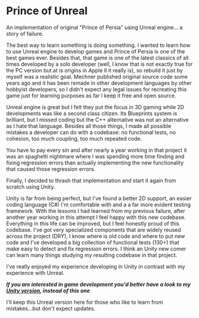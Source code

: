 # Prince of Unreal

An implementation of original "Prince of Persia" using Unreal engine... a story of failure.

The best way to learn something is doing something. I wanted to learn how to use Unreal engine 
to develop games and Prince of Persia is one of the best games ever. Besides that, that game is 
one of the latest classics of all times developed by a solo developer (well, I know that is not 
exactly true for the PC version but at is origins in Apple II it really is), so rebuild it just 
by myself was a realistic goal. Mechner published original source code some years ago and it 
has been remade in other development languages by other hobbyist developers, so I didn't expect 
any legal issues for recreating this game just for learning purposes as far I keep it free and 
open source.

Unreal engine is great but I felt they put the focus in 3D gaming while 2D developments was 
like a second class citizen. Its Blueprints system is brilliant, but I missed coding but the 
C++ alternative was not an alternative as I hate that language. Besides all those things, I 
made all possible mistakes a developer can do with a codebase: no functional tests, no cohesion, 
too much coupling, too much repeated code. 

You have to pay every sin and after nearly a year working in that project it was an spaghetti 
nightmare where I was spending more time finding and fixing regression errors than actually 
implementing the new functionality that caused those regression errors.

Finally, I decided to thrash that implementation and start it again from scratch using Unity.

Unity is far from being perfect, but I've found a better 2D support, an easier coding language (C#) 
I'm comfortable with and a a far more evident testing framework. With the lessons I had learned from 
my previous failure, after another year working in this attempt I feel happy with this new codebase. 
Everything in this life can be improved, but I feel honestly proud of this codebase. I've got very 
specialized components that are widely reused across the project (DRY), I know where is old code 
and where to put new code and I've developed a big collection of functional tests (130+) that make 
easy to detect and fix regression errors. I think an Unity new comer can learn many things studying 
my resulting codebase in that project.

I've really enjoyed my experience developing in Unity in contrast with my experience with Unreal.

***If you are interested in game development you'd better have a look to my [Unity version](https://github.com/dante-signal31/Prince_of_Unity), instead of this one***

I'll keep this Unreal version here for those who like to learn from mistakes...but don't expect updates.
